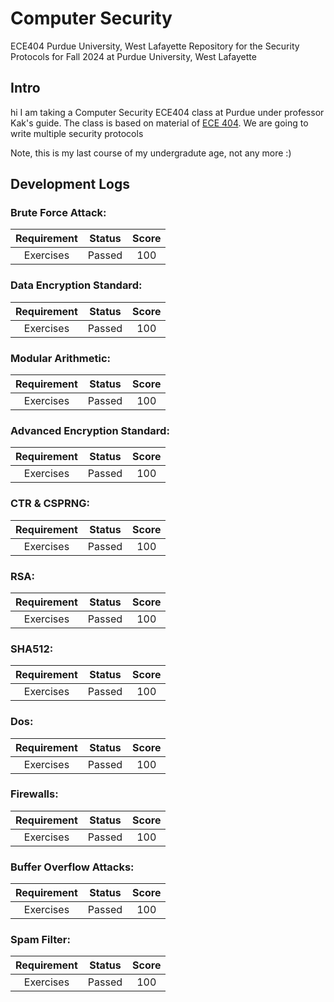 # Computer Security 

ECE404 Purdue University, West Lafayette
Repository for the Security Protocols for Fall 2024 at Purdue University, West Lafayette
## Intro
hi I am taking a Computer Security ECE404 class at Purdue under professor Kak's guide. The class is based on material of [ECE 404](https://engineering.purdue.edu/kak/compsec/Lectures.html). We are going to write multiple security protocols 

Note, this is my last course of my undergradute age, not any more :)

## Development Logs

### Brute Force Attack: 

| Requirement 	 | Status       | Score        |
| :-------------:| :----------: | :----------: |
| Exercises      | Passed       | 100   |


### Data Encryption Standard: 

| Requirement 	 | Status       | Score        |
| :-------------:| :----------: | :----------: |
| Exercises      | Passed       | 100   |


### Modular Arithmetic: 

| Requirement 	 | Status       | Score        |
| :-------------:| :----------: | :----------: |
| Exercises      | Passed       | 100   |


### Advanced Encryption Standard: 

| Requirement 	 | Status       | Score        |
| :-------------:| :----------: | :----------: |
| Exercises      | Passed       | 100   |


### CTR & CSPRNG: 

| Requirement 	 | Status       | Score        |
| :-------------:| :----------: | :----------: |
| Exercises      | Passed       | 100   |


### RSA: 

| Requirement 	 | Status       | Score        |
| :-------------:| :----------: | :----------: |
| Exercises      | Passed       | 100   |


### SHA512: 

| Requirement 	 | Status       | Score        |
| :-------------:| :----------: | :----------: |
| Exercises      | Passed       | 100   |


### Dos: 

| Requirement 	 | Status       | Score        |
| :-------------:| :----------: | :----------: |
| Exercises      | Passed       | 100   |


### Firewalls: 

| Requirement 	 | Status       | Score        |
| :-------------:| :----------: | :----------: |
| Exercises      | Passed       | 100   |


### Buffer Overflow Attacks: 

| Requirement 	 | Status       | Score        |
| :-------------:| :----------: | :----------: |
| Exercises      | Passed       | 100   |


### Spam Filter: 

| Requirement 	 | Status       | Score        |
| :-------------:| :----------: | :----------: |
| Exercises      | Passed       | 100   |




